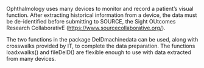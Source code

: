 Ophthalmology uses many devices to monitor and record a patient’s visual function. After extracting historical information from a device, the data must be de-identified before submitting to SOURCE, the Sight OUtcomes Research CollaborativE (https://www.sourcecollaborative.org/).

The two functions in the package DeIDmachinedata can be used, along with crosswalks provided by IT, to complete the data preparation. The functions loadxwalks() and fileDeID() are flexible enough to use with data extracted from many devices.
